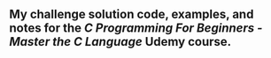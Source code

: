 ## My challenge solution code, examples, and notes for the *C Programming For Beginners - Master the C Language* Udemy course.
